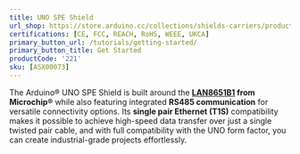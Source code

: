 ```yaml
---
title: UNO SPE Shield
url_shop: https://store.arduino.cc/collections/shields-carriers/products/uno-spe-shield
certifications: [CE, FCC, REACH, RoHS, WEEE, UKCA]
primary_button_url: /tutorials/getting-started/
primary_button_title: Get Started
productCode: '221'
sku: [ASX00073]
---
```


The Arduino® UNO SPE Shield is built around the **[LAN8651B1](https://www.microchip.com/en-us/product/lan8651) from Microchip®** while also featuring integrated **RS485 communication** for versatile connectivity options. Its **single pair Ethernet (T1S)** compatibility makes it possible to achieve high-speed data transfer over just a single twisted pair cable, and with full compatibility with the UNO form factor, you can create industrial-grade projects effortlessly.